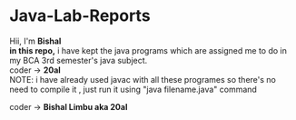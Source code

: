 # Java-Lab-Reports
Hii, I'm <strong>Bishal</strong>
<br>
<b>in this repo,</b> i have kept the java programs which are assigned me to do in my BCA 3rd semester's java subject.
<br>
coder -> <b>20al</b>
<br>
NOTE: i have already used javac with all these programes so there's no need to compile it , just run it using "java filename.java" command
<!-- <p style="color: green">Note</p> -> i have already compiled it using javac so to run these programs you only need the command "java filename.java" -->
coder -> <strong>Bishal Limbu aka 20al</strong>


